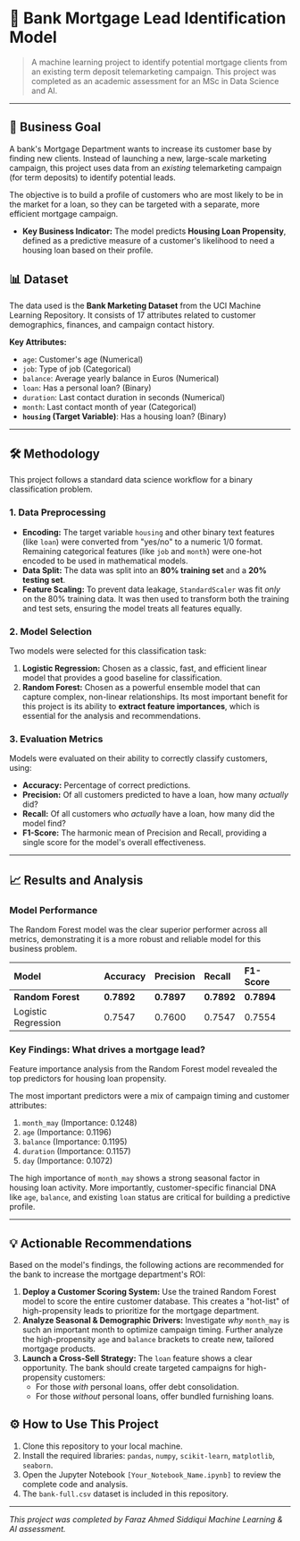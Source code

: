 # 🌟 Bank Mortgage Lead Identification Model

> A machine learning project to identify potential mortgage clients from an existing term deposit telemarketing campaign. This project was completed as an academic assessment for an MSc in Data Science and AI.

---

## 🎯 Business Goal

A bank's Mortgage Department wants to increase its customer base by finding new clients. Instead of launching a new, large-scale marketing campaign, this project uses data from an *existing* telemarketing campaign (for term deposits) to identify potential leads.

The objective is to build a profile of customers who are most likely to be in the market for a loan, so they can be targeted with a separate, more efficient mortgage campaign.

* **Key Business Indicator:** The model predicts **Housing Loan Propensity**, defined as a predictive measure of a customer's likelihood to need a housing loan based on their profile.

## 📊 Dataset

The data used is the **Bank Marketing Dataset** from the UCI Machine Learning Repository. It consists of 17 attributes related to customer demographics, finances, and campaign contact history.

**Key Attributes:**
* `age`: Customer's age (Numerical)
* `job`: Type of job (Categorical)
* `balance`: Average yearly balance in Euros (Numerical)
* `loan`: Has a personal loan? (Binary)
* `duration`: Last contact duration in seconds (Numerical)
* `month`: Last contact month of year (Categorical)
* **`housing` (Target Variable)**: Has a housing loan? (Binary)

---

## 🛠️ Methodology

This project follows a standard data science workflow for a binary classification problem.

### 1. Data Preprocessing
* **Encoding:** The target variable `housing` and other binary text features (like `loan`) were converted from "yes/no" to a numeric 1/0 format. Remaining categorical features (like `job` and `month`) were one-hot encoded to be used in mathematical models.
* **Data Split:** The data was split into an **80% training set** and a **20% testing set**.
* **Feature Scaling:** To prevent data leakage, `StandardScaler` was fit *only* on the 80% training data. It was then used to transform both the training and test sets, ensuring the model treats all features equally.

### 2. Model Selection
Two models were selected for this classification task:
1.  **Logistic Regression:** Chosen as a classic, fast, and efficient linear model that provides a good baseline for classification.
2.  **Random Forest:** Chosen as a powerful ensemble model that can capture complex, non-linear relationships. Its most important benefit for this project is its ability to **extract feature importances**, which is essential for the analysis and recommendations.

### 3. Evaluation Metrics
Models were evaluated on their ability to correctly classify customers, using:
* **Accuracy:** Percentage of correct predictions.
* **Precision:** Of all customers predicted to have a loan, how many *actually* did?
* **Recall:** Of all customers who *actually* have a loan, how many did the model find?
* **F1-Score:** The harmonic mean of Precision and Recall, providing a single score for the model's overall effectiveness.

---

## 📈 Results and Analysis

### Model Performance
The Random Forest model was the clear superior performer across all metrics, demonstrating it is a more robust and reliable model for this business problem.

| Model | Accuracy | Precision | Recall | F1-Score |
| :--- | :--- | :--- | :--- | :--- |
| **Random Forest** | **0.7892** | **0.7897** | **0.7892** | **0.7894** |
| Logistic Regression | 0.7547 | 0.7600 | 0.7547 | 0.7554 |

### Key Findings: What drives a mortgage lead?
Feature importance analysis from the Random Forest model revealed the top predictors for housing loan propensity.

The most important predictors were a mix of campaign timing and customer attributes:
1.  `month_may` (Importance: 0.1248)
2.  `age` (Importance: 0.1196)
3.  `balance` (Importance: 0.1195)
4.  `duration` (Importance: 0.1157)
5.  `day` (Importance: 0.1072)

The high importance of `month_may` shows a strong seasonal factor in housing loan activity. More importantly, customer-specific financial DNA like `age`, `balance`, and existing `loan` status are critical for building a predictive profile.

---

## 💡 Actionable Recommendations

Based on the model's findings, the following actions are recommended for the bank to increase the mortgage department's ROI:

1.  **Deploy a Customer Scoring System:** Use the trained Random Forest model to score the entire customer database. This creates a "hot-list" of high-propensity leads to prioritize for the mortgage department.
2.  **Analyze Seasonal & Demographic Drivers:** Investigate *why* `month_may` is such an important month to optimize campaign timing. Further analyze the high-propensity `age` and `balance` brackets to create new, tailored mortgage products.
3.  **Launch a Cross-Sell Strategy:** The `loan` feature shows a clear opportunity. The bank should create targeted campaigns for high-propensity customers:
    * For those *with* personal loans, offer debt consolidation.
    * For those *without* personal loans, offer bundled furnishing loans.

## ⚙️ How to Use This Project

1.  Clone this repository to your local machine.
2.  Install the required libraries: `pandas`, `numpy`, `scikit-learn`, `matplotlib`, `seaborn`.
3.  Open the Jupyter Notebook `[Your_Notebook_Name.ipynb]` to review the complete code and analysis.
4.  The `bank-full.csv` dataset is included in this repository.

---
*This project was completed by Faraz Ahmed Siddiqui Machine Learning & AI assessment.*
